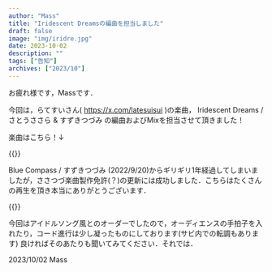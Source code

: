 ```yaml
---
author: "Mass"
title: "Iridescent Dreamsの編曲を担当しました"
draft: false
image: "img/iridre.jpg"
date: 2023-10-02
description: ""
tags: ["告知"]
archives: ["2023/10"]
---
```


お疲れ様です，Massです．

今回は，らてすいさん( https://x.com/latesuisui )の楽曲，
Iridescent Dreams / さとうささら & すずきつづみ 
の編曲およびMixを担当させて頂きました！

楽曲はこちら！↓

{{<nicovideo sm42819011>}}

Blue Compass / すずきつづみ (2022/9/20)からギリギリ1年経過してしまいましたが，ささつづ楽曲製作免許(？)の更新には成功しました．こちらはたくさんの再生を頂き本当にありがとうございます．


{{<nicovideo sm41116423>}}

今回はアイドルソング風とのオーダーでしたので，オーディエンスの手拍子を入れたり，コード進行は少し凝ったものにしております(サビ内での転調もあります)
良ければそのあたりも聞いてみてください．それでは．

2023/10/02
Mass